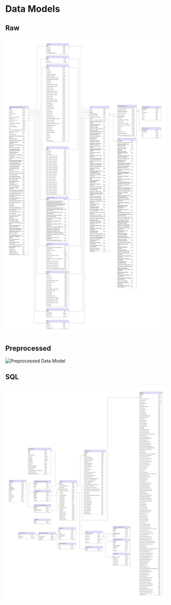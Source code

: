 # Data Models

## Raw

![Raw Data Model](./pdfs/fbit_raw_data_model.png)

## Preprocessed

![Preprocessed Data Model](./pdfs/fbit_preprocessed_data_model.png)
## SQL

![SQL Data Model](./pdfs/fbit_sql_data_model.png)